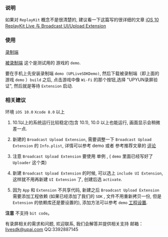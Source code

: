 ### 说明
如果对 `ReplayKit` 概念不是很清楚的, 建议看一下这篇写的很详细的文章 [iOS 10 ReplayKit Live 与 Broadcast UI/Upload Extension](http://blog.lessfun.com/blog/2016/09/21/ios-10-replaykit-live-and-broadcast-extension/) 

### 使用
[录制端](http://test654123.b0.upaiyun.com/UPLiveSDKDemo.zip) 

[被录制端](https://github.com/Mobcrush/ReplayKitDemo) 这个是测试用的 游戏的 `demo`.

要在手机上先安装录制端 `demo (UPLiveSDKDemo)`, 然后下载被录制端（即上面的 游戏 `demo` ）`build` 之后, 点击游戏中像 `Wi-Fi` 的那个按钮,选择 "UPYUN录屏验证", 然后就是等待 `Extension` 启动. 

### 相关建议

环境 `iOS 10.0` `Xcode 8.0` 以上

1. 10.1以上的系统运行比较稳定(包含 10.1), 10.0 以上也能运行, 画面显示会稍微差一点.

2. 新建的 `Broadcast Upload Extension`, 需要调整一下 `Broadcast Upload Extension` 的 `Info.plist`,  详情可以参考 demo 或者 参考推荐文章的 [评论](http://blog.lessfun.com/blog/2016/09/21/ios-10-replaykit-live-and-broadcast-extension/)

3. 注意 `Broadcast Upload Extension` 要使用 单例 , ( `demo` 里面已经写好了 `Uploader` 这个类)

4. 新建 `Broadcast Upload Extension` 的时候, 可以选上 `include UI Extension`, 这样就不用再新建 `UI Extension` 了, 创建后选 `activate`.

5. 因为 `App` 和 `Extension` 不共享代码, 新建之后 `Broadcast Upload Extension`  需要添加工程依赖 (如果已经添加了我们的 `SDK` , 文件不用重新拷贝一份, 但是 `Extension` 的依赖库还是要设置的), 添加方法可以参考 `demo`  [工程设置](https://github.com/upyun/ios-live-sdk#%E5%B7%A5%E7%A8%8B%E4%BE%9D%E8%B5%96). 

__注意__ 不支持 `bit code`。

有录屏相关的需求和问题, 欢迎联系, 我们会解答并提供相关支持 
邮箱：livesdk@upai.com
QQ:3392887145
